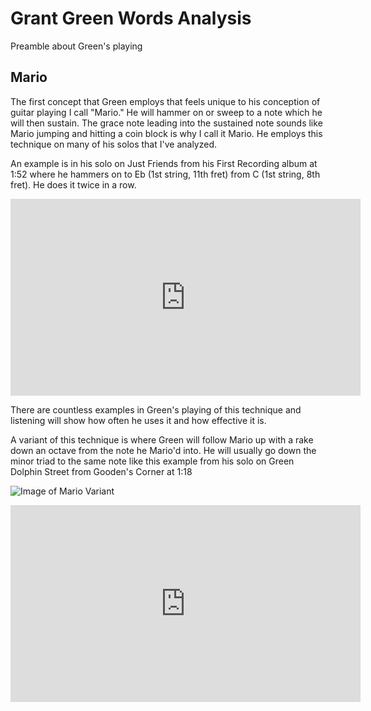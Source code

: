 # Grant Green Words Analysis

Preamble about Green's playing

## Mario

The first concept that Green employs that feels unique to his conception of guitar playing I call "Mario." He will hammer on or sweep to a note which he will then sustain. The grace note leading into the sustained note sounds like Mario jumping and hitting a coin block is why I call it Mario. He employs this technique on many of his solos that I've analyzed.  

An example is in his solo on Just Friends from his First Recording album at 1:52 where he hammers on to Eb (1st string, 11th fret) from C (1st string, 8th fret). He does it twice in a row.

<iframe width="560" height="315" src="https://www.youtube.com/embed/x1cEbHpjjNs?start=111" frameborder="0" allow="accelerometer; autoplay; clipboard-write; encrypted-media; gyroscope; picture-in-picture" allowfullscreen></iframe>

There are countless examples in Green's playing of this technique and listening will show how often he uses it and how effective it is. 

A variant of this technique is where Green will follow Mario up with a rake down an octave from the note he Mario'd into. He will usually go down the minor triad to the same note like this example from his solo on Green Dolphin Street from Gooden's Corner at 1:18

![Image of Mario Variant](/mario_variant.jpg)

<iframe width="560" height="315" src="https://www.youtube.com/embed/vUCYrcWbaH0?start=74" frameborder="0" allow="accelerometer; autoplay; clipboard-write; encrypted-media; gyroscope; picture-in-picture" allowfullscreen></iframe>
